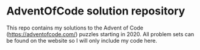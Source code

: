 # AdventOfCode solution repository
This repo contains my solutions to the Advent of Code (https://adventofcode.com/) puzzles starting in 2020. All problem sets can be found on the website so I will only include my code here.
